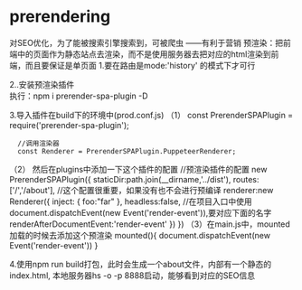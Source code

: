 # prerendering
对SEO优化，为了能被搜索引擎搜索到，可被爬虫 ——有利于营销
预渲染：把前端中的页面作为静态站点去渲染，而不是使用服务器去把对应的html渲染到前端，而且要保证是单页面
1.要在路由是mode:'history' 的模式下才可行

2..安装预渲染插件	
   执行：npm i prerender-spa-plugin -D

3.导入插件在build下的环境中(prod.conf.js)
（1）
      const PrerenderSPAPlugin = require('prerender-spa-plugin');

      //调用渲染器
      const Renderer = PrerenderSPAPlugin.PuppeteerRenderer;
（2）
      然后在plugins中添加一下这个插件的配置
      //预渲染插件的配置
      new PrerenderSPAPlugin({
      staticDir:path.join(__dirname,'../dist'),
      routes:['/','/about'],
      //这个配置很重要，如果没有也不会进行预编译
      renderer:new Renderer({
        inject: {
          foo:"far"
        },
        headless:false,
        //在项目入口中使用document.dispatchEvent(new Event('render-event')),要对应下面的名字
        renderAfterDocumentEvent:'render-event'
      })
    })
（3）在main.js中，mounted加载的时候去添加这个预渲染
           mounted(){
   	 document.dispatchEvent(new Event('render-event'))
 	 }

4.使用npm run build打包，此时会生成一个about文件，内部有一个静态的index.html, 本地服务器hs -o -p 8888启动，能够看到对应的SEO信息
